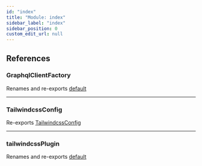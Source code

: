 ```yaml
---
id: "index"
title: "Module: index"
sidebar_label: "index"
sidebar_position: 0
custom_edit_url: null
---
```


## References

### GraphqlClientFactory

Renames and re-exports [default](../classes/src_lib_GraphqlClientFactory.default.md)

___

### TailwindcssConfig

Re-exports [TailwindcssConfig](src_types_tailwindcssPlugin.md#tailwindcssconfig)

___

### tailwindcssPlugin

Renames and re-exports [default](src_lib_tailwindcssPlugin.md#default)
